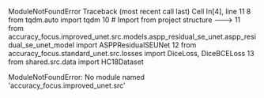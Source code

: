 ModuleNotFoundError Traceback (most recent call last)
Cell In[4], line 11
8 from tqdm.auto import tqdm
10 # Import from project structure
---> 11 from accuracy_focus.improved_unet.src.models.aspp_residual_se_unet.aspp_residual_se_unet_model import ASPPResidualSEUNet
12 from accuracy_focus.standard_unet.src.losses import DiceLoss, DiceBCELoss
13 from shared.src.data import HC18Dataset

ModuleNotFoundError: No module named 'accuracy_focus.improved_unet.src'
